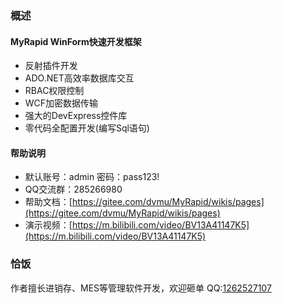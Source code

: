 
### 概述
#### MyRapid WinForm快速开发框架
- 反射插件开发
- ADO.NET高效率数据库交互
- RBAC权限控制
- WCF加密数据传输
- 强大的DevExpress控件库
- 零代码全配置开发(编写Sql语句)

#### 帮助说明
- 默认账号：admin 密码：pass123!
- QQ交流群：285266980
- 帮助文档：[https://gitee.com/dvmu/MyRapid/wikis/pages](https://gitee.com/dvmu/MyRapid/wikis/pages)
- 演示视频：[https://m.bilibili.com/video/BV13A41147K5](https://m.bilibili.com/video/BV13A41147K5)

### 恰饭
作者擅长进销存、MES等管理软件开发，欢迎砸单
QQ:[1262527107](http://wpa.qq.com/msgrd?v=3&uin=1262527107&site=qq&menu=yes)

